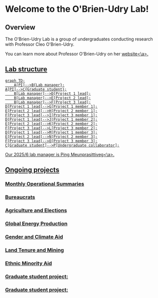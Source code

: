 # Welcome to the O'Brien-Udry Lab!

## Overview


The O'Brien-Udry Lab is a group of undergraduates conducting research with Professor Cleo O'Brien-Udry.                                                                                                             

You can learn more about Professor O'Brien-Udry on her <a href = "http://cobrienudry.github.io/">website<\a>. 

## Lab structure

```mermaid
graph TD;
    A[PI]-->B{Lab manager};
A[PI]-->C{Graduate student};
    B[Lab manager]-->D[Project 1 lead];
    B[Lab manager]-->E[Project 2 lead];
    B[Lab manager]-->F[Project 3 lead];
D[Project 1 lead]-->G[Project 1 member 1];
E[Project 2 lead]-->H[Project 2 member 1];
F[Project 3 lead]-->I[Project 3 member 1];
D[Project 1 lead]-->J[Project 1 member 2];
E[Project 2 lead]-->K[Project 2 member 2];
F[Project 3 lead]-->L[Project 3 member 2];
D[Project 1 lead]-->M[Project 1 member 3];
E[Project 2 lead]-->N[Project 2 member 3];
F[Project 3 lead]-->O[Project 3 member 3];
C[Graduate student]-->P[Undergraduate collaborator];

```

Our 2025/6 lab manager is  <a href = "https://www.linkedin.com/in/ping-meunprasittiveg">Ping Meunprasittiveg<\a>. 



## Ongoing projects

### Monthly Operational Summaries

### Bureaucrats

### Agriculture and Elections

### Global Energy Production

### Gender and Climate Aid

### Land Tenure and Mining

### Ethnic Minority Aid

### Graduate student project: 

### Graduate student project: 


